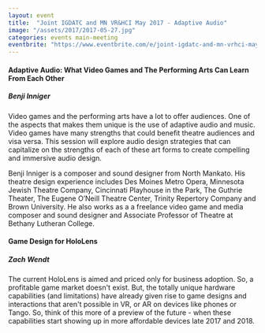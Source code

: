 ```yaml
---
layout: event
title:  "Joint IGDATC and MN VR&HCI May 2017 - Adaptive Audio"
image: "/assets/2017/2017-05-27.jpg"
categories: events main-meeting
eventbrite: "https://www.eventbrite.com/e/joint-igdatc-and-mn-vrhci-may-2017-adaptive-audio-tickets-34260705693?aff=ebdsoporgprofile"
---
```



#### Adaptive Audio: What Video Games and The Performing Arts Can Learn From Each Other
##### Benji Inniger

Video games and the performing arts have a lot to offer audiences. One of the aspects that makes them unique is the use of adaptive audio and music. Video games have many strengths that could benefit theatre audiences and visa versa. This session will explore audio design strategies that can capitalize on the strengths of each of these art forms to create compelling and immersive audio design.

Benji Inniger is a composer and sound designer from North Mankato. His theatre design experience includes Des Moines Metro Opera, Minnesota Jewish Theatre Company, Cincinnati Playhouse in the Park, The Guthrie Theater, The Eugene O’Neill Theatre Center, Trinity Repertory Company and Brown University. He also works as a a freelance video game and media composer and sound designer and Associate Professor of Theatre at Bethany Lutheran College.


#### Game Design for HoloLens
##### Zach Wendt

The current HoloLens is aimed and priced only for business adoption. So, a profitable game market doesn't exist. But, the totally unique hardware capabilities (and limitations) have already given rise to game designs and interactions that aren't possible in VR, or AR on devices like phones or Tango. So, think of this more of a preview of the future - when these capabilities start showing up in more affordable devices late 2017 and 2018.

